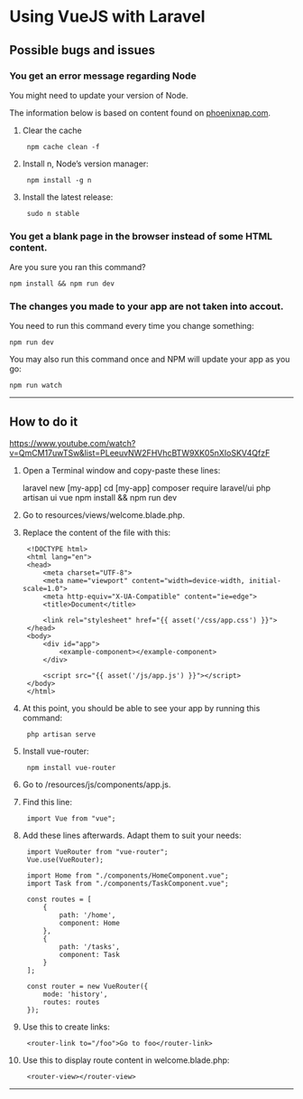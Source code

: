# Using VueJS with Laravel

## Possible bugs and issues

### You get an error message regarding Node

You might need to update your version of Node.

The information below is based on content found on [phoenixnap.com](https://phoenixnap.com/kb/update-node-js-version).


1. Clear the cache

        npm cache clean -f

1. Install n, Node’s version manager:

        npm install -g n

1. Install the latest release:

        sudo n stable

### You get a blank page in the browser instead of some HTML content.

Are you sure you ran this command?

	npm install && npm run dev

### The changes you made to your app are not taken into accout.

You need to run this command every time you change something:

	npm run dev

You may also run this command once and NPM will update your app as you go:

	npm run watch

---

## How to do it

https://www.youtube.com/watch?v=QmCM17uwTSw&list=PLeeuvNW2FHVhcBTW9XK05nXIoSKV4QfzF

1. Open a Terminal window and copy-paste these lines:

    laravel new [my-app]
    cd [my-app]
	composer require laravel/ui
	php artisan ui vue
	npm install && npm run dev

1. Go to resources/views/welcome.blade.php.
1. Replace the content of the file with this:

		<!DOCTYPE html>
		<html lang="en">
		<head>
			<meta charset="UTF-8">
			<meta name="viewport" content="width=device-width, initial-scale=1.0">
			<meta http-equiv="X-UA-Compatible" content="ie=edge">
			<title>Document</title>

			<link rel="stylesheet" href="{{ asset('/css/app.css') }}">
		</head>
		<body>
			<div id="app">
				<example-component></example-component>
			</div>

			<script src="{{ asset('/js/app.js') }}"></script>
		</body>
		</html>


1. At this point, you should be able to see your app by running this command:

		php artisan serve

1. Install vue-router:

		npm install vue-router

1. Go to /resources/js/components/app.js.
1. Find this line:

		import Vue from "vue";

1. Add these lines afterwards. Adapt them to suit your needs:

		import VueRouter from "vue-router";
		Vue.use(VueRouter);

		import Home from "./components/HomeComponent.vue";
		import Task from "./components/TaskComponent.vue";

		const routes = [
			{
				path: '/home',
				component: Home
			},
			{
				path: '/tasks',
				component: Task
			}
		];

		const router = new VueRouter({
			mode: 'history',
			routes: routes
		});

1. Use this to create links:

		<router-link to="/foo">Go to foo</router-link>

1. Use this to display route content in welcome.blade.php:

		<router-view></router-view>

---


